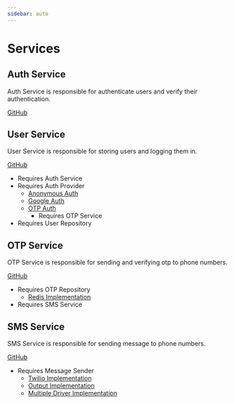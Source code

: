 ```yaml
---
sidebar: auto
---
```


# Services

## Auth Service

Auth Service is responsible for authenticate users and verify their authentication.

[GitHub](https://github.com/applicaset/auth-svc)

## User Service

User Service is responsible for storing users and logging them in.

[GitHub](https://github.com/applicaset/user-svc)

- Requires Auth Service
- Requires Auth Provider
  - [Anonymous Auth](https://github.com/applicaset/anonymous-auth)
  - [Google Auth](https://github.com/applicaset/google-auth)
  - [OTP Auth](https://github.com/applicaset/otp-auth)
    - Requires OTP Service
- Requires User Repository

## OTP Service

OTP Service is responsible for sending and verifying otp to phone numbers.

[GitHub](https://github.com/applicaset/otp-svc)

- Requires OTP Repository
  - [Redis Implementation](https://github.com/applicaset/otp-repo-redis)
- Requires SMS Service

## SMS Service

SMS Service is responsible for sending message to phone numbers.

[GitHub](https://github.com/applicaset/sms-svc)

- Requires Message Sender
  - [Twilio Implementation](https://github.com/applicaset/message-sender-twilio)
  - [Output Implementation](https://github.com/applicaset/message-sender-output)
  - [Multiple Driver Implementation](https://github.com/applicaset/message-sender-multi)
